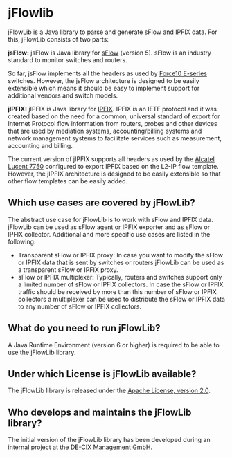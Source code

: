 jFlowlib
========
 
jFlowLib is a Java library to parse and generate sFlow and IPFIX data. For this,
jFlowLib consists of two parts:
 
**jsFlow:** jsFlow is Java library for [sFlow](http://www.sflow.org/) (version 5). sFlow
is an industry standard to monitor switches and routers. 

So far, jsFlow implements all the headers as used by
[Force10 E-series](http://www.dell.com/us/business/p/force10-e-series) switches. However,
the jsFlow architecture is designed to be easily extensible which means it should be easy
to implement support for additional vendors and switch models.
 
**jIPFIX:** jIPFIX is Java library for [IPFIX](http://tools.ietf.org/wg/ipfix/). IPFIX is
an IETF protocol and it was created based on the need for a common, universal standard of
export for Internet Protocol flow information from routers, probes and other devices that
are used by mediation systems, accounting/billing systems and network management systems
to facilitate services such as measurement, accounting and billing. 
 
The current version of jIPFIX supports all headers as used by the
[Alcatel Lucent 7750](http://www.alcatel-lucent.com/products/7750-service-router-0)
configured to export IPFIX based on the L2-IP flow template. However, the jIPFIX
architecture is designed to be easily extensible so that other flow templates can be
easily added.
 
 
Which use cases are covered by jFlowLib?
----------------------------------------
 
The abstract use case for jFlowLib is to work with sFlow and IPFIX data. jFlowLib can be
used as sFlow agent or IPFIX exporter and as sFlow or IPFIX collector. Additional and
more specific use cases are listed in the following:
 
* Transparent sFlow or IPFIX proxy: In case you want to modify the sFlow or IPFIX data
that is sent by switches or routers jFlowLib can be used as a transparent sFlow or IPFIX
proxy.
* sFlow or IPFIX multiplexer: Typically, routers and switches support only a limited
number of sFlow or IPFIX collectors. In case the sFlow or IPFIX traffic should be
received by more than this number of sFlow or IPFIX collectors a multiplexer can be used
to distribute the sFlow or IPFIX data to any number of sFlow or IPFIX collectors.


What do you need to run jFlowLib?
---------------------------------
A Java Runtime Environment (version 6 or higher) is required to be able to use the
jFlowLib library.


Under which License is jFlowLib available?
------------------------------------------
The jFlowLib library is released under the
[Apache License, version 2.0](http://www.apache.org/licenses/LICENSE-2.0.html).


Who develops and maintains the jFlowLib library?
------------------------------------------------
The initial version of the jFlowLib library has been developed during an internal
project at the [DE-CIX Management GmbH](https://www.de-cix.net).